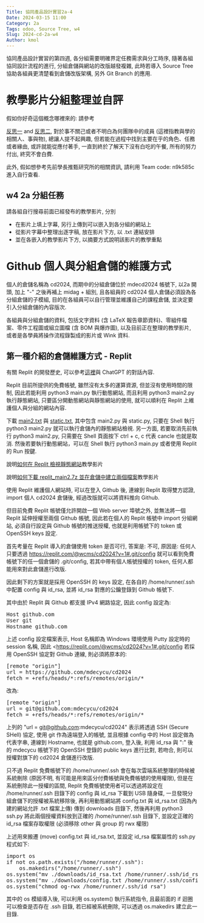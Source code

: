 ```yaml
---
Title: 協同產品設計實習2a-4
Date: 2024-03-15 11:00
Category: 2a
Tags: odoo, Source Tree, w4
Slug: 2024-cd-2a-w4
Author: kmol
---
```


協同產品設計實習的第四週, 各分組需要明確界定任務需求與分工時序, 隨著各組協同設計流程的進行, 分組倉儲與網站的改版越發複雜, 此時若導入 Source Tree 協助各組員更清楚看到倉儲改版架構, 另外 Git Branch 的應用.

<!-- PELICAN_END_SUMMARY -->

# 教學影片分組整理並自評
假如你好奇這個概念哪裡來的: 請參考

[反思一](https://github.com/mdecycu/cd2024/discussions/2) and [反思二](https://github.com/mdecycu/mdecycu.github.io/discussions/3), 對於事不關己或者不明白為何團隊中的成員 (這裡指教與學的相關人、事與物), 總讓人提不起興趣, 但若能在過程中找到主要在乎的角色、任務或者緣由, 或許就能從應付著手, 一直到終於了解天下沒有白吃的午餐, 所有的努力付出, 終究不會白費. 

此外, 假如想參考先前學長推甄研究所的相關資訊, 請利用 Team code: n9k585c 進入自行查看.

## w4 2a 分組任務
請各組自行搜尋前面已經發布的教學影片, 分別
- 在影片上填上字幕, 另行上傳到可以嵌入到各分組的網站上
- 從影片字幕中整理出逐字稿, 放在影片下方, 以 .txt 連結安排
- 並在各嵌入的教學影片下方, 以摘要方式說明該影片的教學重點

# Github 個人與分組倉儲的維護方式
個人的倉儲名稱為 cd2024, 而期中的分組倉儲位於 mdecd2024 帳號下, 以2a 開頭, 加上 "-" 之後再補上 midag + 組別, 且各組員的 cd2024 個人倉儲必須設為各分組倉儲的子模組, 目的在各組員可以自行管理並維護自己的課程倉儲, 並決定要引入分組倉儲的內容版次.

各組員與分組倉儲的資料, 包括文字資料 (含 LaTeX 報告章節資料)、零組件檔案、零件工程圖或組立圖檔 (含 BOM 與爆炸圖), 以及目前正在整理的教學影片, 或者是各學員將操作流程錄製成的影片或 Wink 資料.

## 第一種介紹的倉儲維護方式 - Replit
有關 Replit 的開發歷史, 可以參考[這裡](https://mdecd2024.github.io/test-ag1/content/AI.html)與 ChatGPT 的對話內容.

Replit 目前所提供的免費帳號, 雖然沒有太多的運算資源, 但並沒有使用時間的限制, 因此若能利用 python3 main.py 執行動態網站, 而且利用 python3 main2.py 執行靜態網站, 只要區分開動態網站與靜態網站的使用, 就可以順利在 Replit 上維護個人與分組的網站內容.

下載 [main2.txt](https://mde.tw/wcm2024/downloads/main2.txt) 與 [static.txt](https://mde.tw/wcm2024/downloads/static.txt), 其中包含 main2.py 與 static.py, 只要在 Shell 執行 python3 main2.py 就可以執行倉儲內的靜態網站檢視. 另一方面, 若要取消先前執行 python3 main2.py, 只需要在 Shell 頁面按下 ctrl + c, c 代表 cancle 也就是取消. 然後若要執行動態網站，可以在 Shell 執行 python3 main.py 或者使用 Replit 的 Run 按鍵. 

說明[如何在 Replit 檢視靜態網站]教學影片

說明[如何下載 replit_main2.7z 並在倉儲中建立兩個檔案]教學影片

[如何在 Replit 檢視靜態網站]: https://nfuedu-my.sharepoint.com/:v:/g/personal/yen_nfu_edu_tw/ERnjR87AyRpCnxB2Md2BWKAB7UyHg1FbBl0lDn8MFS19Cg?nav=eyJyZWZlcnJhbEluZm8iOnsicmVmZXJyYWxBcHAiOiJPbmVEcml2ZUZvckJ1c2luZXNzIiwicmVmZXJyYWxBcHBQbGF0Zm9ybSI6IldlYiIsInJlZmVycmFsTW9kZSI6InZpZXciLCJyZWZlcnJhbFZpZXciOiJNeUZpbGVzTGlua0NvcHkifX0&e=z4WWL6

[如何下載 replit_main2.7z 並在倉儲中建立兩個檔案]: https://nfuedu-my.sharepoint.com/:v:/g/personal/yen_nfu_edu_tw/EbuB_eNbGMlErR95cQtPz9gBnFGL_lJtBtS1EXJ_OMUcuA?nav=eyJyZWZlcnJhbEluZm8iOnsicmVmZXJyYWxBcHAiOiJPbmVEcml2ZUZvckJ1c2luZXNzIiwicmVmZXJyYWxBcHBQbGF0Zm9ybSI6IldlYiIsInJlZmVycmFsTW9kZSI6InZpZXciLCJyZWZlcnJhbFZpZXciOiJNeUZpbGVzTGlua0NvcHkifX0&e=7SfxEM

使用 Replit 維護個人網站時, 可以在登入 Github 後, 連線到 Replit 取得雙方認證, import 個人 cd2024 倉儲後, 經過改版就可以將資料推向 Github.

但目前免費 Replit 帳號僅允許開啟一個 Web server 埠號之外, 並無法將一個 Replit 延伸授權至兩個 Github 帳號, 因此若在個人的 Replit 帳號中 import 分組網站, 必須自行設定與 Github 帳號的推送授權, 也就是利用帳號下的 token 或 OpenSSH keys 設定.

首先考量在 Replit 導入的倉儲使用 token 是否可行, 答案是: 不可, 原因是: 任何人只要透過 <https://replit.com/@wcms/cd2024?v=1#.git/config> 就可以看到免費帳號下的任一個倉儲的 .git/config, 若其中帶有個人帳號授權的 token, 任何人都能用來對此倉儲進行改版.

因此剩下的方案就是採用 OpenSSH 的 keys 設定, 在各自的 /home/runner/.ssh 中配置 config 與 id_rsa, 並將 id_rsa 對應的公鑰登錄到 Github 帳號下.

其中由於 Replit 與 Github 都支援 IPv4 網路協定, 因此 config 設定為:

<pre class="brush: jscript">
Host github.com
User git
Hostname github.com
</pre>

上述 config 設定檔案表示, Host 名稱即為 Windows 環境使用 Putty 設定時的 session 名稱, 因此 <https://replit.com/@wcms/cd2024?v=1#.git/config 若採用 OpenSSH 協定對 Github 連線, 則必須將原本的:

<pre class="brush: jscript">
[remote "origin"]
url = https://github.com/mdecycu/cd2024
fetch = +refs/heads/*:refs/remotes/origin/*
</pre>

改為:

<pre class="brush: jscript">
[remote "origin"]
url = git@github.com:mdecycu/cd2024
fetch = +refs/heads/*:refs/remotes/origin/*
</pre>

上列的 "url = git@github.com:mdecycu/cd2024" 表示將透過 SSH (Secure SHell) 協定, 使用 git 作為遠端登入的帳號, 並且根據 config 中的 Host 設定做為代表字串, 連線到 Hostname, 也就是 github.com, 登入後, 利用 id_rsa 與 ":" 後的 mdecycu 帳號下的 OpenSSH 登錄的 public keys 進行比對, 若吻合, 則可以授權對旗下的 cd2024 倉儲進行改版.

只不過 Replit 免費帳號下的 /home/runner/.ssh 會在每次雲端系統整理的時候被系統刪除 (原因不明, 有可能是用來區分付費帳號與免費帳號的使用權限), 但是在系統刪除此一授權的區間, Replit 免費帳號使用者可以透過將設定在 /home/runner/.ssh 目錄下的 config 與 id_rsa 下載到 USB 隨身碟, 一旦發現分組倉儲下的授權被系統移除後, 再利用動態網站將 config.txt 與 id_rsa.txt (因為內建的網站允許 .txt 檔案上傳) 傳到 downloads 目錄下, 然後再利用 python3 ssh.py 將此兩個授權資料放到正確的 /home/runner/.ssh 目錄下, 並設定正確的 id_rsa 檔案存取權限 (必須移除 other 與 group 的 rwx 權限)

上述用來搬遷 (move) config.txt 與 id_rsa.txt, 並設定 id_rsa 檔案屬性的 ssh.py 程式如下:

<pre class="brush: python">
import os
if not os.path.exists("/home/runner/.ssh"): 
    os.makedirs("/home/runner/.ssh") 
os.system("mv ./downloads/id_rsa.txt /home/runner/.ssh/id_rsa")
os.system("mv ./downloads/config.txt /home/runner/.ssh/config")
os.system("chmod og-rwx /home/runner/.ssh/id_rsa")
</pre>

其中的 os 模組導入後, 可以利用 os.system() 執行系統指令, 且最前面的 if 迴圈可以檢查是否存在 .ssh 目錄, 若已經被系統刪除, 可以透過 os.makedirs 建立此一目錄.